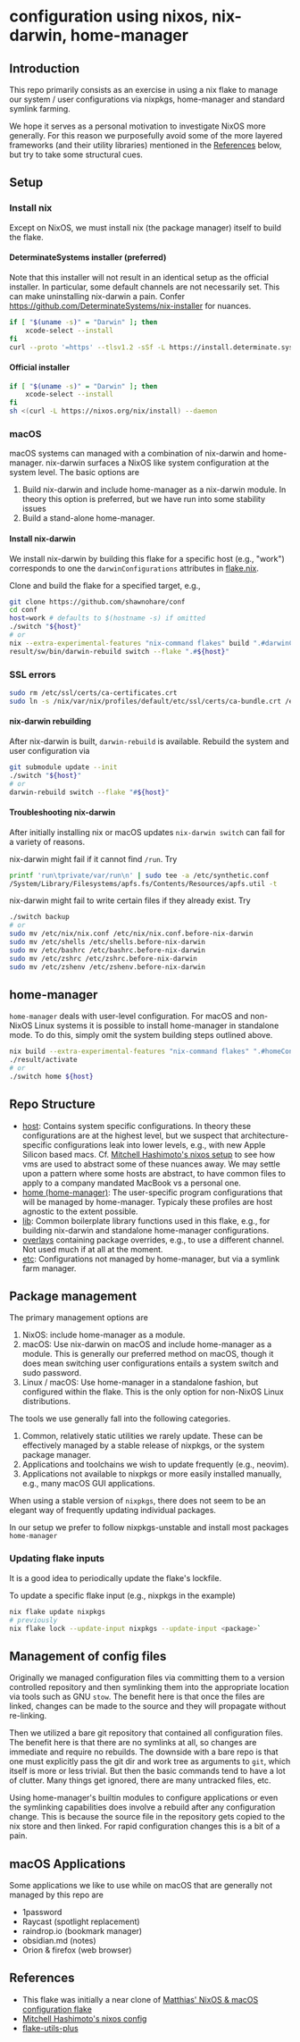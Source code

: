 # configuration using nixos, nix-darwin, home-manager

## Introduction

This repo primarily consists as an exercise in using a nix flake to manage
our system / user configurations via nixpkgs, home-manager and standard
symlink farming.

We hope it serves as a personal motivation to investigate NixOS more generally.
For this reason we purposefully avoid some of the more layered frameworks (and
their utility libraries) mentioned in the [References](#References) below, but
try to take some structural cues.

## Setup

### Install nix

Except on NixOS, we must install nix (the package manager) itself to build the flake.

#### DeterminateSystems installer (preferred)

Note that this installer will not result in an identical setup as the official
installer. In particular, some default channels are not necessarily set. This
can make uninstalling nix-darwin a pain.
Confer https://github.com/DeterminateSystems/nix-installer for nuances.

```bash
if [ "$(uname -s)" = "Darwin" ]; then
    xcode-select --install
fi
curl --proto '=https' --tlsv1.2 -sSf -L https://install.determinate.systems/nix | sh -s -- install
```

#### Official installer

```bash
if [ "$(uname -s)" = "Darwin" ]; then
    xcode-select --install
fi
sh <(curl -L https://nixos.org/nix/install) --daemon
```

### macOS

macOS systems can managed with a combination of nix-darwin and home-manager.
nix-darwin surfaces a NixOS like system configuration at the system level. The
basic options are

1. Build nix-darwin and include home-manager as a nix-darwin module. In theory this
   option is preferred, but we have run into some stability issues
1. Build a stand-alone home-manager.

#### Install nix-darwin

We install nix-darwin by building this flake for a specific host (e.g., "work")
corresponds to one the `darwinConfigurations` attributes in
[flake.nix](./flake.nix).

Clone and build the flake for a specified target, e.g.,

```bash
git clone https://github.com/shawnohare/conf
cd conf
host=work # defaults to $(hostname -s) if omitted
./switch "${host}"
# or
nix --extra-experimental-features "nix-command flakes" build ".#darwinConfigurations.${host}.system"
result/sw/bin/darwin-rebuild switch --flake ".#${host}"
```

### SSL errors

```bash
sudo rm /etc/ssl/certs/ca-certificates.crt
sudo ln -s /nix/var/nix/profiles/default/etc/ssl/certs/ca-bundle.crt /etc/ssl/certs/ca-certificates.crt
```

#### nix-darwin rebuilding

After nix-darwin is built, `darwin-rebuild` is available. Rebuild the system
and user configuration via

```bash
git submodule update --init
./switch "${host}"
# or
darwin-rebuild switch --flake "#${host}"
```

#### Troubleshooting nix-darwin

After initially installing nix or macOS updates `nix-darwin switch` can fail
for a variety of reasons.

nix-darwin might fail if it cannot find `/run`. Try

```bash
printf 'run\tprivate/var/run\n' | sudo tee -a /etc/synthetic.conf
/System/Library/Filesystems/apfs.fs/Contents/Resources/apfs.util -t
```

nix-darwin might fail to write certain files if they already exist. Try

```bash
./switch backup
# or
sudo mv /etc/nix/nix.conf /etc/nix/nix.conf.before-nix-darwin
sudo mv /etc/shells /etc/shells.before-nix-darwin
sudo mv /etc/bashrc /etc/bashrc.before-nix-darwin
sudo mv /etc/zshrc /etc/zshrc.before-nix-darwin
sudo mv /etc/zshenv /etc/zshenv.before-nix-darwin
```

## home-manager

`home-manager` deals with user-level configuration. For macOS and non-NixOS Linux
systems it is possible to install home-manager in standalone mode. To do this,
simply omit the system building steps outlined above.

```bash
nix build --extra-experimental-features "nix-command flakes" ".#homeConfigurations.${host}.activationPackage"
./result/activate
# or
./switch home ${host}
```

## Repo Structure

- [host](./host): Contains system specific configurations.
  In theory these configurations are at the highest level,
  but we suspect that architecture-specific configurations leak into lower
  levels, e.g., with new Apple Silicon based macs.
  Cf. [Mitchell Hashimoto's nixos setup][mitchellh_nixos_config] to see how
  vms are used to abstract some of these nuances away. We may settle upon
  a pattern where some hosts are abstract, to have common files to apply to
  a company mandated MacBook vs a personal one.
- [home (home-manager)](./home): The user-specific program configurations
  that will be managed by home-manager. Typicaly these profiles are host
  agnostic to the extent possible.
- [lib](./lib/): Common boilerplate library functions used in this
  flake, e.g., for building nix-darwin and standalone home-manager configurations.
- [overlays](./overlays) containing package overrides, e.g., to use a
  different channel. Not used much if at all at the moment.
- [etc](./etc): Configurations not managed by home-manager, but
  via a symlink farm manager.

## Package management

The primary management options are

1. NixOS: include home-manager as a module.
1. macOS: Use nix-darwin on macOS and include home-manager as a module. This
   is generally our preferred method on macOS, though it does mean switching
   user configurations entails a system switch and sudo password.
1. Linux / macOS: Use home-manager in a standalone fashion, but configured
   within the flake. This is the only option for non-NixOS Linux distributions.

The tools we use generally fall into the following categories.

1. Common, relatively static utilities we rarely update. These can be
   effectively managed by a stable release of nixpkgs, or the system
   package manager.
2. Applications and toolchains we wish to update frequently (e.g., neovim).
3. Applications not available to nixpkgs or more easily installed manually,
   e.g., many macOS GUI applications.

When using a stable version of `nixpkgs`, there does not seem to be an elegant
way of frequently updating individual packages.

In our setup we prefer to follow nixpkgs-unstable and install most packages `home-manager`

### Updating flake inputs

It is a good idea to periodically update the flake's lockfile.

To update a specific flake input (e.g., nixpkgs in the example)

```bash
nix flake update nixpkgs
# previously
nix flake lock --update-input nixpkgs --update-input <package>`
```

## Management of config files

Originally we managed configuration files via committing them to a version
controlled repository and then symlinking them into the appropriate location
via tools such as GNU `stow`. The benefit here is that once the files are
linked, changes can be made to the source and they will propagate without
re-linking.

Then we utilized a bare git repository that contained all configuration files.
The benefit here is that there are no symlinks at all, so changes are immediate
and require no rebuilds. The downside with a bare repo is that one must
explicitly pass the git dir and work tree as arguments to `git`, which itself
is more or less trivial. But then the basic commands tend to have a lot of
clutter. Many things get ignored, there are many untracked files, etc.

Using home-manager's builtin modules to configure applications or even the
symlinking capabilities does involve a rebuild after any configuration change.
This is because the source file in the repository gets copied to the nix store
and then linked. For rapid configuration changes this is a bit of a pain.

## macOS Applications

Some applications we like to use while on macOS that are generally not managed
by this repo are

- 1password
- Raycast (spotlight replacement)
- raindrop.io (bookmark manager)
- obsidian.md (notes)
- Orion & firefox (web browser)

## References

- This flake was initially a near clone of
  [Matthias' NixOS & macOS configuration flake][matthias_nixos_config]
- [Mitchell Hashimoto's nixos config][mitchellh_nixos_config]
- [flake-utils-plus][flake-utils-plus]

[matthias_nixos_config]: https://github.com/MatthiasBenaets/nixos-config
[mitchellh_nixos_config]: https://github.com/mitchellh/nixos-config
[flake-utils-plus]: https://github.com/gytis-ivaskevicius/flake-utils-plus
